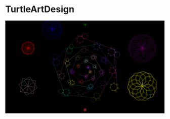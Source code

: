 # TurtleArtDesign
<img src="https://github.com/anna0103/TurtleArtDesign/blob/master/myflowerdesign.PNG">
